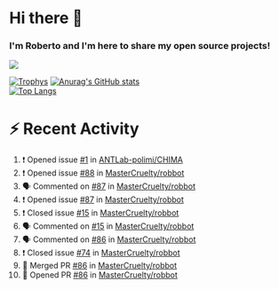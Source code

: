 # Hi there 👋
### I'm Roberto and I'm here to share my open source projects!

<img src="https://komarev.com/ghpvc/?username=mastercruelty&label=Profile views&color=0e75b6"><br>

[![Trophys](https://github-profile-trophy.vercel.app/?username=mastercruelty)](https://github.com/ryo-ma/github-profile-trophy)
[![Anurag's GitHub stats](https://github-readme-stats.vercel.app/api?username=mastercruelty&show_icons=true&theme=tokyonight)](https://github.com/anuraghazra/github-readme-stats)<br>
[![Top Langs](https://github-readme-stats.vercel.app/api/top-langs/?username=mastercruelty&langs_count=8&hide=jupyter%20notebook&exclude_repo=Alarm-project&langs_count=6&layout=compact&theme=tokyonight)](https://github.com/anuraghazra/github-readme-stats)

# :zap: Recent Activity
<!--START_SECTION:activity-->
1. ❗️ Opened issue [#1](https://github.com/ANTLab-polimi/CHIMA/issues/1) in [ANTLab-polimi/CHIMA](https://github.com/ANTLab-polimi/CHIMA)
2. ❗️ Opened issue [#88](https://github.com/MasterCruelty/robbot/issues/88) in [MasterCruelty/robbot](https://github.com/MasterCruelty/robbot)
3. 🗣 Commented on [#87](https://github.com/MasterCruelty/robbot/issues/87) in [MasterCruelty/robbot](https://github.com/MasterCruelty/robbot)
4. ❗️ Opened issue [#87](https://github.com/MasterCruelty/robbot/issues/87) in [MasterCruelty/robbot](https://github.com/MasterCruelty/robbot)
5. ❗️ Closed issue [#15](https://github.com/MasterCruelty/robbot/issues/15) in [MasterCruelty/robbot](https://github.com/MasterCruelty/robbot)
6. 🗣 Commented on [#15](https://github.com/MasterCruelty/robbot/issues/15) in [MasterCruelty/robbot](https://github.com/MasterCruelty/robbot)
7. 🗣 Commented on [#86](https://github.com/MasterCruelty/robbot/issues/86) in [MasterCruelty/robbot](https://github.com/MasterCruelty/robbot)
8. ❗️ Closed issue [#74](https://github.com/MasterCruelty/robbot/issues/74) in [MasterCruelty/robbot](https://github.com/MasterCruelty/robbot)
9. 🎉 Merged PR [#86](https://github.com/MasterCruelty/robbot/pull/86) in [MasterCruelty/robbot](https://github.com/MasterCruelty/robbot)
10. 💪 Opened PR [#86](https://github.com/MasterCruelty/robbot/pull/86) in [MasterCruelty/robbot](https://github.com/MasterCruelty/robbot)
<!--END_SECTION:activity-->
